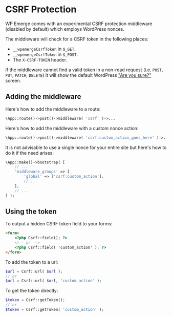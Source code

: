 # CSRF Protection

WP Emerge comes with an experimental CSRF protection middleware (disabled by default) which employs WordPress nonces.

The middleware will check for a CSRF token in the following places:
- `__wpemergeCsrfToken` in `$_GET`.
- `__wpemergeCsrfToken` in `$_POST`.
- The `X-CSRF-TOKEN` header.

If the middleware cannot find a valid token in a non-read request (i.e. `POST`, `PUT`, `PATCH`, `DELETE`) it will show the default WordPress ["Are you sure?"](https://codex.wordpress.org/Function_Reference/wp_nonce_ays) screen.

## Adding the middleware

Here's how to add the middleware to a route:
```php
\App::route()->post()->middleware( 'csrf' )->...
```

Here's how to add the middleware with a custom nonce action:
```php
\App::route()->post()->middleware( 'csrf:custom_action_goes_here' )->...
```

It is not advisable to use a single nonce for your entire site but here's how to do it if the need arises:
```php
\App::make()->bootstrap( [
    // ...
    'middleware_groups' => [
        'global' => ['csrf:custom_action'],
        // ...
    ],
    // ...
] );
```

## Using the token

To output a hidden CSRF token field to your forms:
```html
<form>
    <?php Csrf::field(); ?>
    <!-- or -->
    <?php Csrf::field( 'custom_action' ); ?>
</form>
```

To add the token to a url:
```php
$url = Csrf::url( $url );
// or
$url = Csrf::url( $url, 'custom_action' );
```

To get the token directly:
```php
$token = Csrf::getToken();
// or
$token = Csrf::getToken( 'custom_action' );
```
